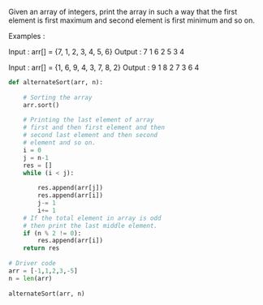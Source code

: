 Given an array of integers, print the array in such a way that the first element is first maximum and second element is first minimum and so on.

Examples :

Input : arr[] = {7, 1, 2, 3, 4, 5, 6}
Output : 7 1 6 2 5 3 4

Input : arr[] = {1, 6, 9, 4, 3, 7, 8, 2}
Output : 9 1 8 2 7 3 6 4

```Python
def alternateSort(arr, n): 
  
    # Sorting the array 
    arr.sort()  
  
    # Printing the last element of array  
    # first and then first element and then  
    # second last element and then second  
    # element and so on. 
    i = 0
    j = n-1
    res = []
    while (i < j):  
      
        res.append(arr[j])
        res.append(arr[i])
        j-= 1
        i+= 1
    # If the total element in array is odd  
    # then print the last middle element. 
    if (n % 2 != 0): 
        res.append(arr[i])
    return res
  
# Driver code 
arr = [-1,1,2,3,-5]  
n = len(arr) 
  
alternateSort(arr, n)  
```

